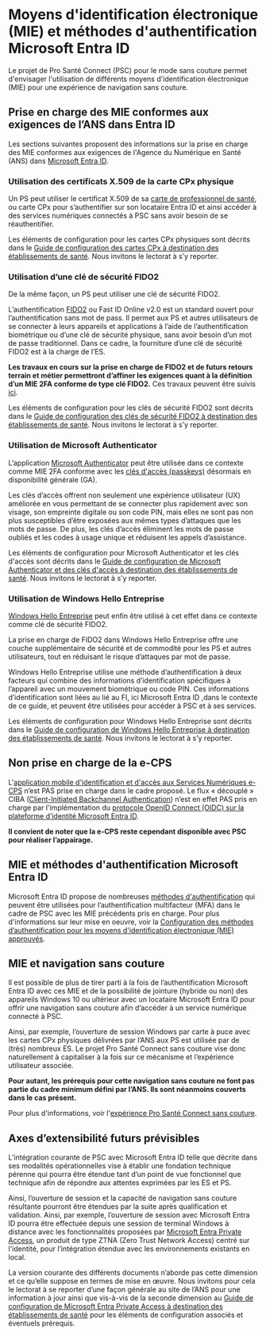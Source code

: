 # Moyens d'identification électronique (MIE) et méthodes d'authentification Microsoft Entra ID 

Le projet de Pro Santé Connect (PSC) pour le mode sans couture permet d'envisager l'utilisation de différents moyens d'identification électronique (MIE) pour une expérience de navigation sans couture. 

## Prise en charge des MIE conformes aux exigences de l’ANS dans Entra ID

Les sections suivantes proposent des informations sur la prise en charge des MIE conformes aux exigences de l'Agence du Numérique en Santé (ANS) dans [Microsoft Entra ID](https://www.microsoft.com/security/business/identity-access/microsoft-entra-id). 

### Utilisation des certificats X.509 de la carte CPx physique

Un PS peut utiliser le certificat X.509 de sa [carte de professionnel de santé](https://industriels.esante.gouv.fr/produits-services/cps-et-socle-technique/caracteristiques-de-la-cps3), ou carte CPx pour s’authentifier sur son locataire Entra ID et ainsi accéder à des services numériques connectés à PSC sans avoir besoin de se réauthentifier. 

Les éléments de configuration pour les cartes CPx physiques sont décrits dans le [Guide de configuration des cartes CPx à destination des établissements de santé](https://aka.ms/psc_mie_cpx_entraid). Nous invitons le lectorat à s’y reporter.  

### Utilisation d’une clé de sécurité FIDO2

De la même façon, un PS peut utiliser une clé de sécurité FIDO2. 

L’authentification [FIDO2](https://fidoalliance.org/) ou Fast ID Online v2.0 est un standard ouvert pour l’authentification sans mot de pass. Il permet aux PS et autres utilisateurs de se connecter à leurs appareils et applications à l’aide de l’authentification biométrique ou d’une clé de sécurité physique, sans avoir besoin d’un mot de passe traditionnel. Dans ce cadre, la fourniture d’une clé de sécurité FIDO2 est à la charge de l’ES.

**Les travaux en cours sur la prise en charge de FIDO2 et de futurs retours terrain et métier permettront d’affiner les exigences quant à la définition d’un MIE 2FA conforme de type clé FIDO2.** Ces travaux peuvent être suivis [ici](https://industriels.esante.gouv.fr/produits-et-services/pro-sante-connect/travaux-en-cours#paragraph-id--6413).

Les éléments de configuration pour les clés de sécurité FIDO2 sont décrits dans le [Guide de configuration des clés de sécurité FIDO2 à destination des établissements de santé](https://aka.ms/psc_mie_fido2_entraid). Nous invitons le lectorat à s’y reporter.  

### Utilisation de Microsoft Authenticator

L’application [Microsoft Authenticator](https://www.microsoft.com/fr-fr/security/mobile-authenticator-app) peut être utilisée dans ce contexte comme MIE 2FA conforme avec les [clés d'accès (passkeys)](https://www.microsoft.com/security/business/security-101/what-is-passkey) désormais en disponibilité générale (GA).

Les clés d’accès offrent non seulement une expérience utilisateur (UX) améliorée en vous permettant de se connecter plus rapidement avec son visage, son empreinte digitale ou son code PIN, mais elles ne sont pas non plus susceptibles d’être exposées aux mêmes types d’attaques que les mots de passe. De plus, les clés d’accès éliminent les mots de passe oubliés et les codes à usage unique et réduisent les appels d’assistance.

Les éléments de configuration pour Microsoft Authenticator et les clés d'accès sont décrits dans le [Guide de configuration de Microsoft Authenticator et des clés d'accès à destination des établissements de santé](https://aka.ms/psc_mie_auth_entraid). Nous invitons le lectorat à s’y reporter.  

### Utilisation de Windows Hello Entreprise

[Windows Hello Entreprise](https://learn.microsoft.com/fr-fr/windows/security/identity-protection/hello-for-business/) peut enfin être utilisé à cet effet dans ce contexte comme clé de sécurité FIDO2.

La prise en charge de FIDO2 dans Windows Hello Entreprise offre une couche supplémentaire de sécurité et de commodité pour les PS et autres utilisateurs, tout en réduisant le risque d’attaques par mot de passe.

Windows Hello Entreprise utilise une méthode d’authentification à deux facteurs qui combine des informations d’identification spécifiques à l’appareil avec un mouvement biométrique ou code PIN. Ces informations d’identification sont liées au lié au FI, ici Microsoft Entra ID ,dans le contexte de ce guide, et peuvent être utilisées pour accéder à PSC et à ses services.

Les éléments de configuration pour Windows Hello Entreprise sont décrits dans le [Guide de configuration de Windows Hello Entreprise à destination des établissements de santé](https://aka.ms/psc_mie_whe_entraid). Nous invitons le lectorat à s’y reporter.  

## Non prise en charge de la e-CPS 

L'[application mobile d'identification et d'accès aux Services Numériques e-CPS](https://esante.gouv.fr/produits-services/e-cps) n’est PAS prise en charge dans le cadre proposé. Le flux « découplé » CIBA ([Client-Initiated Backchannel Authentication](https://openid.net/specs/openid-client-initiated-backchannel-authentication-core-1_0.html)) n’est en effet PAS pris en charge par l'implémentation du [protocole OpenID Connect (OIDC) sur la plateforme d’identité Microsoft Entra ID](https://learn.microsoft.com/fr-fr/entra/identity-platform/v2-protocols-oidc).

**Il convient de noter que la e-CPS reste cependant disponible avec PSC pour réaliser l’appairage.**

## MIE et méthodes d'authentification Microsoft Entra ID

Microsoft Entra ID propose de nombreuses [méthodes d'authentification](https://learn.microsoft.com/fr-fr/entra/identity/authentication/concept-authentication-methods-manage) qui peuvent être utilisées pour l’authentification multifacteur (MFA) dans le cadre de PSC avec les MIE précédents pris en charge. Pour plus d'informations sur leur mise en oeuvre, voir la [Configuration des méthodes d’authentification pour les moyens d'identification électronique (MIE) approuvés](./AUTHMETHODS.md). 

## MIE et navigation sans couture

Il est possible de plus de tirer parti à la fois de l’authentification Microsoft Entra ID avec ces MIE et de la possibilité de jointure (hybride ou non) des appareils Windows 10 ou ultérieur avec un locataire Microsoft Entra ID pour offrir une navigation sans couture afin d’accéder à un service numérique connecté à PSC.

Ainsi, par exemple, l’ouverture de session Windows par carte à puce avec les cartes CPx physiques délivrées par l’ANS aux PS est utilisée par de (très) nombreux ES. Le projet Pro Santé Connect sans couture vise donc naturellement à capitaliser à la fois sur ce mécanisme et l’expérience utilisateur associée. 

**Pour autant, les prérequis pour cette navigation sans couture ne font pas partie du cadre minimum défini par l’ANS. Ils sont néanmoins couverts dans le cas présent.**

Pour plus d'informations, voir l'[expérience Pro Santé Connect sans couture](./SEAMLESSNAV.md). 

## Axes d’extensibilité futurs prévisibles

L’intégration courante de PSC avec Microsoft Entra ID telle que décrite dans ses modalités opérationnelles vise à établir une fondation technique pérenne qui pourra être étendue tant d’un point de vue fonctionnel que technique afin de répondre aux attentes exprimées par les ES et PS.   

Ainsi, l’ouverture de session et la capacité de navigation sans couture résultante pourront être étendues par la suite après qualification et validation. Ainsi, par exemple, l’ouverture de session avec Microsoft Entra ID pourra être effectuée depuis une session de terminal Windows à distance avec les fonctionnalités proposées par [Microsoft Entra Private Access](https://www.microsoft.com/security/business/identity-access/microsoft-entra-private-access), un produit de type ZTNA (Zero Trust Network Access) centré sur l'identité, pour l’intégration étendue avec les environnements existants en local.  

La version courante des différents documents n’aborde pas cette dimension et ce qu’elle suppose en termes de mise en œuvre. Nous invitons pour cela le lectorat à se reporter d’une façon générale au site de l’ANS pour une information à jour ainsi que vis-à-vis de la seconde dimension au [Guide de configuration de Microsoft Entra Private Access à destination des établissements de santé](https://aka.ms/psc_pa_entraid) pour les éléments de configuration associés et éventuels prérequis.
